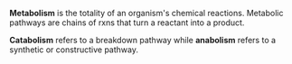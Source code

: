 **Metabolism** is the totality of an organism's chemical reactions. Metabolic pathways are chains of rxns that turn a reactant into a product.

**Catabolism** refers to a breakdown pathway while **anabolism** refers to a synthetic or constructive pathway.